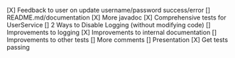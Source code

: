 [X] Feedback to user on update username/password success/error
[] README.md/documentation
[X] More javadoc
[X] Comprehensive tests for UserService
[] 2 Ways to Disable Logging (without modifying code)
[] Improvements to logging
[X] Improvements to internal documentation
[] Improvements to other tests
[] More comments
[] Presentation
[X] Get tests passing
